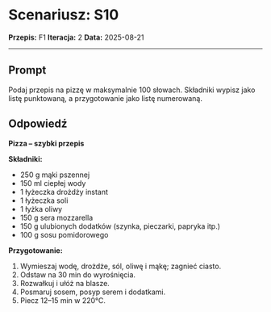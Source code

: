 ﻿# Scenariusz: S10
**Przepis:** F1
**Iteracja:** 2
**Data:** 2025-08-21

---

## Prompt
Podaj przepis na pizzę w maksymalnie 100 słowach. Składniki wypisz jako listę punktowaną, a przygotowanie jako listę numerowaną.


## Odpowiedź
**Pizza – szybki przepis**

**Składniki:**

* 250 g mąki pszennej
* 150 ml ciepłej wody
* 1 łyżeczka drożdży instant
* 1 łyżeczka soli
* 1 łyżka oliwy
* 150 g sera mozzarella
* 150 g ulubionych dodatków (szynka, pieczarki, papryka itp.)
* 100 g sosu pomidorowego

**Przygotowanie:**

1. Wymieszaj wodę, drożdże, sól, oliwę i mąkę; zagnieć ciasto.
2. Odstaw na 30 min do wyrośnięcia.
3. Rozwałkuj i ułóż na blasze.
4. Posmaruj sosem, posyp serem i dodatkami.
5. Piecz 12–15 min w 220°C.

